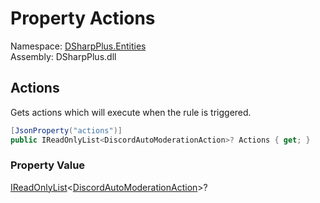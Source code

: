 # Property Actions

Namespace: [DSharpPlus.Entities](DSharpPlus.Entities.md)  
Assembly: DSharpPlus.dll

## <a id="DSharpPlus_Entities_DiscordAutoModerationRule_Actions"></a>Actions

Gets actions which will execute when the rule is triggered.

```csharp
[JsonProperty("actions")]
public IReadOnlyList<DiscordAutoModerationAction>? Actions { get; }
```

### Property Value

[IReadOnlyList](https://learn.microsoft.com/dotnet/api/system.collections.generic.ireadonlylist\-1)<[DiscordAutoModerationAction](DSharpPlus.Entities.DiscordAutoModerationAction.md)\>?

